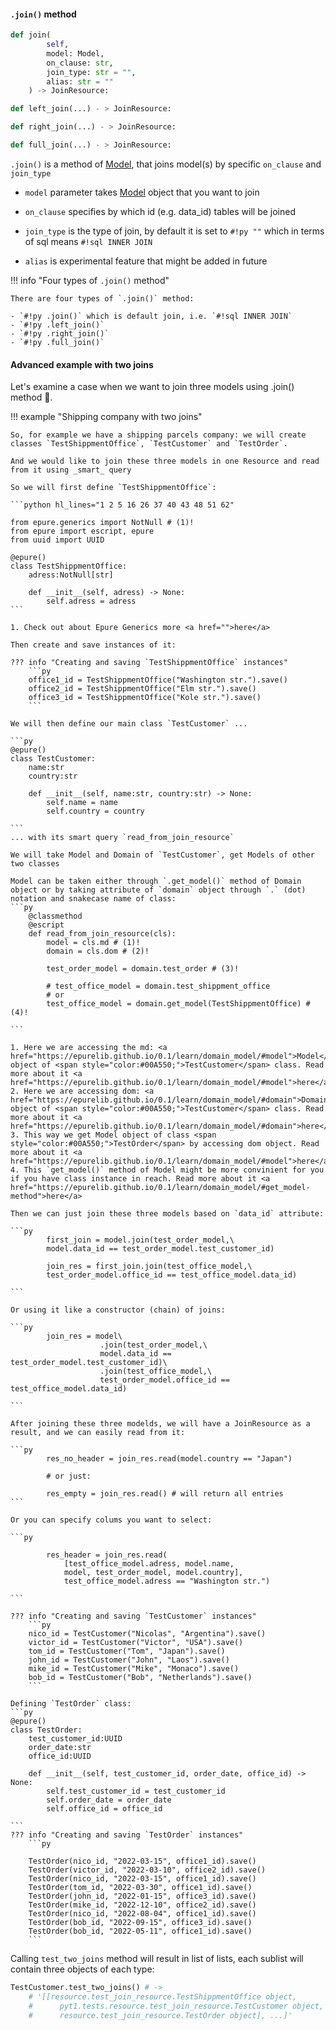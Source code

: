 #### `.join()` method

```python hl_lines="3" title="model.py"
def join(
        self, 
        model: Model, 
        on_clause: str, 
        join_type: str = "", 
        alias: str = ""
    ) -> JoinResource:

def left_join(...) - > JoinResource:

def right_join(...) - > JoinResource:

def full_join(...) - > JoinResource:

```

`.join()` is a method of <a href="https://epurelib.github.io/0.1/learn/domain_model/#model">Model</a>, that joins model(s) by specific `on_clause` and `join_type`

- `model` parameter takes <a href="https://epurelib.github.io/0.1/learn/domain_model/#model">Model</a> object that you want to join

- `on_clause` specifies by which id (e.g. data_id) tables will be joined

- `join_type` is the type of join, by default it is set to `#!py ""` which in terms of sql means `#!sql INNER JOIN`

- `alias` is experimental feature that might be added in future

!!! info "Four types of `.join()` method" 

    There are four types of `.join()` method:

    - `#!py .join()` which is default join, i.e. `#!sql INNER JOIN`
    - `#!py .left_join()`
    - `#!py .right_join()`
    - `#!py .full_join()`

#### Advanced example with two joins

Let's examine a case when we want to join three models using .join() method :thinking:. 

!!! example "Shipping company with two joins"

    So, for example we have a shipping parcels company: we will create classes `TestShippmentOffice`, `TestCustomer` and `TestOrder`. 

    And we would like to join these three models in one Resource and read from it using _smart_ query

    So we will first define `TestShippmentOffice`:

    ```python hl_lines="1 2 5 16 26 37 40 43 48 51 62"
    
    from epure.generics import NotNull # (1)!
    from epure import escript, epure
    from uuid import UUID

    @epure()
    class TestShippmentOffice:
        adress:NotNull[str]

        def __init__(self, adress) -> None:
            self.adress = adress
    ```

    1. Check out about Epure Generics more <a href="">here</a>

    Then create and save instances of it:

    ??? info "Creating and saving `TestShippmentOffice` instances"
        ```py
        office1_id = TestShippmentOffice("Washington str.").save()
        office2_id = TestShippmentOffice("Elm str.").save()
        office3_id = TestShippmentOffice("Kole str.").save()
        ```

    We will then define our main class `TestCustomer` ... 

    ```py
    @epure()
    class TestCustomer:
        name:str
        country:str

        def __init__(self, name:str, country:str) -> None:
            self.name = name
            self.country = country

    ```
    ... with its smart query `read_from_join_resource`

    We will take Model and Domain of `TestCustomer`, get Models of other two classes

    Model can be taken either through `.get_model()` method of Domain object or by taking attribute of `domain` object through `.` (dot) notation and snakecase name of class:
    ```py
        @classmethod
        @escript
        def read_from_join_resource(cls):
            model = cls.md # (1)!
            domain = cls.dom # (2)!

            test_order_model = domain.test_order # (3)!

            # test_office_model = domain.test_shippment_office
            # or
            test_office_model = domain.get_model(TestShippmentOffice) #(4)!

    ```

    1. Here we are accessing the md: <a href="https://epurelib.github.io/0.1/learn/domain_model/#model">Model</a> object of <span style="color:#00A550;">TestCustomer</span> class. Read more about it <a href="https://epurelib.github.io/0.1/learn/domain_model/#model">here</a>
    2. Here we are accessing dom: <a href="https://epurelib.github.io/0.1/learn/domain_model/#domain">Domain</a> object of <span style="color:#00A550;">TestCustomer</span> class. Read more about it <a href="https://epurelib.github.io/0.1/learn/domain_model/#domain">here</a>
    3. This way we get Model object of class <span style="color:#00A550;">TestOrder</span> by accessing dom object. Read more about it <a href="https://epurelib.github.io/0.1/learn/domain_model/#model">here</a>
    4. This `get_model()` method of Model might be more convinient for you if you have class instance in reach. Read more about it <a href="https://epurelib.github.io/0.1/learn/domain_model/#get_model-method">here</a>

    Then we can just join these three models based on `data_id` attribute:

    ```py   
            first_join = model.join(test_order_model,\
            model.data_id == test_order_model.test_customer_id) 

            join_res = first_join.join(test_office_model,\
            test_order_model.office_id == test_office_model.data_id) 

    ```

    Or using it like a constructor (chain) of joins:

    ```py   
            join_res = model\
                        .join(test_order_model,\
                        model.data_id == test_order_model.test_customer_id)\
                        .join(test_office_model,\
                        test_order_model.office_id == test_office_model.data_id) 

    ```

    After joining these three modelds, we will have a JoinResource as a result, and we can easily read from it:

    ```py
            res_no_header = join_res.read(model.country == "Japan")
        
            # or just:

            res_empty = join_res.read() # will return all entries
    ```

    Or you can specify colums you want to select:

    ```py

            res_header = join_res.read(
                [test_office_model.adress, model.name,
                model, test_order_model, model.country], 
                test_office_model.adress == "Washington str.")

    ```

    ??? info "Creating and saving `TestCustomer` instances"
        ```py
        nico_id = TestCustomer("Nicolas", "Argentina").save()
        victor_id = TestCustomer("Victor", "USA").save()
        tom_id = TestCustomer("Tom", "Japan").save()
        john_id = TestCustomer("John", "Laos").save()
        mike_id = TestCustomer("Mike", "Monaco").save()
        bob_id = TestCustomer("Bob", "Netherlands").save()
        ```

    Defining `TestOrder` class:
    ```py
    @epure()
    class TestOrder:
        test_customer_id:UUID
        order_date:str 
        office_id:UUID

        def __init__(self, test_customer_id, order_date, office_id) -> None:
            self.test_customer_id = test_customer_id
            self.order_date = order_date
            self.office_id = office_id

    ```
    ??? info "Creating and saving `TestOrder` instances"
        ```py

        TestOrder(nico_id, "2022-03-15", office1_id).save()
        TestOrder(victor_id, "2022-03-10", office2_id).save()
        TestOrder(nico_id, "2022-03-15", office1_id).save()
        TestOrder(tom_id, "2022-03-30", office1_id).save()
        TestOrder(john_id, "2022-01-15", office3_id).save()
        TestOrder(mike_id, "2022-12-10", office2_id).save()
        TestOrder(nico_id, "2022-08-04", office1_id).save()
        TestOrder(bob_id, "2022-09-15", office3_id).save()
        TestOrder(bob_id, "2022-05-11", office1_id).save()
        ```

<!--- # COMMENT

Lets look at our `#!python classmethod` a bit closer:

??? info "Looking closer at `test_two_joins`"
    ```python linenums="1"
    ...
    @classmethod
    @escript
    def test_two_joins(cls):
        md = cls.md # (1)!
        dom = cls.dom # (2)!

        test_order_md = dom.test_order # (3)!

        # test_office_md = dom.test_shippment_office
        # or
        test_office_md = cls.get_model(TestShippmentOffice) #(4)!
        
        join_res = md.join(test_order_md,\
        md.data_id == test_order_md.test_customer_id) 

        join_res.join(test_office_md,\
        test_order_md.office_id == test_office_md.data_id) 

        res_header = join_res.read(\
            [test_office_md.adress, md.name,\
            md, test_order_md, md.country],\ 
            test_office_md.adress == "Washington str.") # header

        res_no_header = join_res.read(\
            test_office_md.adress == "Washington str.") # no header

        res_empty = join_res.read() # no header, no on_clause

        return res_header
    ...
    ```

    1. Here we are accessing the md: <a href="https://epurelib.github.io/0.1/learn/domain_model/#model">Model</a> object of <span style="color:#00A550;">TestCustomer</span> class. Read more about it <a href="https://epurelib.github.io/0.1/learn/domain_model/#model">here</a>
    2. Here we are accessing dom: <a href="https://epurelib.github.io/0.1/learn/domain_model/#domain">Domain</a> object of <span style="color:#00A550;">TestCustomer</span> class. Read more about it <a href="https://epurelib.github.io/0.1/learn/domain_model/#domain">here</a>
    3. This way we get Model object of class <span style="color:#00A550;">TestOrder</span> by accessing dom object. Read more about it <a href="https://epurelib.github.io/0.1/learn/domain_model/#model">here</a>
    4. This `get_model()` method of Model might be more convinient for you if you have class instance in reach. Read more about it <a href="https://epurelib.github.io/0.1/learn/domain_model/#get_model-method">here</a>

    At line `#!python 14-15`:

    ```python
    
    ```

    ```python
    join_res = md.join(test_order_md, md.data_id == test_order_md.test_customer_id) 
    ```

    Because TestOrder has `test_customer_id` field, we can use it as `on_clause` to join it to our TestCustomer <a href="https://epurelib.github.io/0.1/learn/domain_model/#model">Model</a>

    At line `#!python 17-18`:

    ```python
    join_res.join(test_office_md,\
        test_order_md.office_id == test_office_md.data_id) 
    ```

    After we joined two Models, we can additionally join another <a href="https://epurelib.github.io/0.1/learn/domain_model/#model">Model</a> TestOffice using `office_id`

    At line `#!python 20-23`:

    ```python
    res_header = join_res.read(\
        [test_office_md.adress, md.name,\
        md, test_order_md, md.country],\ 
        test_office_md.adress == "Washington str.") # header
    ```

    <a href="https://epurelib.github.io/0.1/learn/epure_read/#read">read()</a> here takes:

    - `header` as `[test_office_md.adress, md.name, md, test_order_md, md.country]`, in this case we want to retrive address, name, the full Model itself, TestOrder Model, country and from these values classes will be initialized. 
    
    - `on_clause` as `test_office_md.adress == "Washington str."`, this means that only objects with this adress will be only retrived from db
        
    and it will return list of list with classes `[[TestShippmentOffice, TestCustomer, TestOrder], ...]` that were joined on `test_customer_id` and TestOffice object has `adress = "Washington str."`

    Read about `read()` more <a href="https://epurelib.github.io/0.1/learn/epure_read/#read">here</a>

    At line `#!python 25-26`:

    ```python
    res_no_header = join_res.read(\
            test_office_md.adress == "Washington str.")
    ```
    
    Because no `header` is passed, `header` will be set by default as `[TestShippmentOffice, TestCustomer, TestOrder]` i.e. all models that were joined. 

    At line `#!python 28`:

    ```python
    res_empty = join_res.read() # no header, no on_clause
    ```

    Because neither `header`, nor `on_clause` were passed: 
    
    - `header` will be set by default as `[TestShippmentOffice, TestCustomer, TestOrder]` i.e. all models that were joined.

    - `on_clause` will be set by default as `#!python None`, and it will just return all objects that were saved for these 3 classes.

# COMMENT -->

Calling `test_two_joins` method will result in list of lists, each sublist will contain three objects of each type:

``` python
TestCustomer.test_two_joins() # ->
    # '[[resource.test_join_resource.TestShippmentOffice object, 
    #      pyt1.tests.resource.test_join_resource.TestCustomer object, 
    #      resource.test_join_resource.TestOrder object], ...]'
```